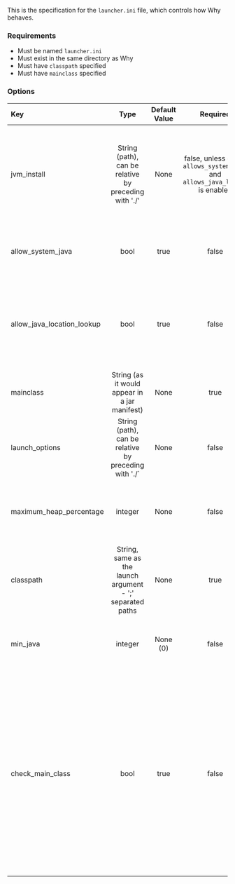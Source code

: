 This is the specification for the `launcher.ini` file, which controls how Why behaves.

### Requirements
- Must be named `launcher.ini`
- Must exist in the same directory as Why
- Must have `classpath` specified
- Must have `mainclass` specified

### Options
| Key                        |                           Type                            | Default Value |                                   Required                                    | Description                                                                                                                                                                                                                                 |
|:---------------------------|:---------------------------------------------------------:|:-------------:|:-----------------------------------------------------------------------------:|---------------------------------------------------------------------------------------------------------------------------------------------------------------------------------------------------------------------------------------------|
| jvm_install                |   String (path), can be relative by preceding with './'   |     None      | false, unless either `allows_system_java` and `allows_java_lookup` is enabled | The path to the location of the jvm.dll - it will recursively search into this path up to a depth of 5 for the jvm.dll                                                                                                                      |
| allow_system_java          |                           bool                            |     true      |                                     false                                     | Whether the launcher should use the Java listed in the Path                                                                                                                                                                                 |
| allow_java_location_lookup |                           bool                            |     true      |                                     false                                     | Whether the launcher should check common Java installation directories for a Java install                                                                                                                                                   |
| mainclass                  |       String (as it would appear in a jar manifest)       |     None      |                                     true                                      | The main class, as it would appear in a jar manifest                                                                                                                                                                                        |
| launch_options             |   String (path), can be relative by preceding with './`   |     None      |                                     false                                     | The Launch4J-style config to read JVM options from                                                                                                                                                                                          |
| maximum_heap_percentage    |                          integer                          |     None      |                                     false                                     | Sets the -Xmx to this value if missing from the user launch args                                                                                                                                                                            |
| classpath                  | String, same as the launch argument - ';' separated paths |     None      |                                     true                                      | Sets the classpath; If given a jar, it will respect the jar manifest's classpath entry                                                                                                                                                      |
| min_java                   |                          integer                          |   None (0)    |                                     false                                     | Only tries to run Java that is equal to or greater than this Java version                                                                                                                                                                   |
| check_main_class           |                           bool                            |     true      |                                     false                                     | whether the launcher should check check the main class' Java version requirement and use that as the min_java if the current min_java is not specified or less than the found main class requirement. Otherwise, use the specified min_java |
